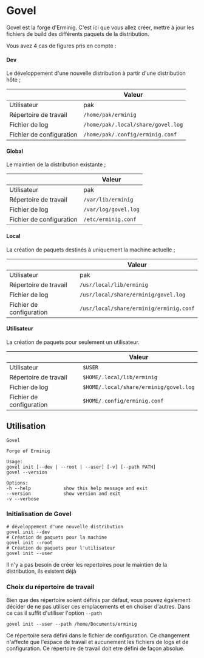 # Govel

[//]: <> (TODO Parler de la création de l'utilisateur pak)

Govel est la forge d'Erminig. C'est ici que vous allez créer, mettre à jour les fichiers de build des différents paquets de la distribution.

Vous avez 4 cas de figures pris en compte :

#### Dev

Le développement d'une nouvelle distribution à partir d'une distribution hôte ;

|                          | Valeur                             |
|--------------------------|------------------------------------|
| Utilisateur              | pak                                |
| Répertoire de travail    | `/home/pak/erminig`                |
| Fichier de log           | `/home/pak/.local/share/govel.log` |
| Fichier de configuration | `/home/pak/.config/erminig.conf`   |

#### Global

Le maintien de la distribution existante ;

|                          | Valeur                             |
|--------------------------|------------------------------------|
| Utilisateur              | pak                                |
| Répertoire de travail    | `/var/lib/erminig`                 |
| Fichier de log           | `/var/log/govel.log`               |
| Fichier de configuration | `/etc/erminig.conf`                |

#### Local

La création de paquets destinés à uniquement la machine actuelle ;

|                          | Valeur                                 |
|--------------------------|----------------------------------------|
| Utilisateur              | pak                                    |
| Répertoire de travail    | `/usr/local/lib/erminig`               |
| Fichier de log           | `/usr/local/share/erminig/govel.log`   |
| Fichier de configuration | `/usr/local/share/erminig/erminig.conf`|

#### Utilisateur

La création de paquets pour seulement un utilisateur.

|                          | Valeur                                   |
|--------------------------|------------------------------------------|
| Utilisateur              | `$USER`                                  |
| Répertoire de travail    | `$HOME/.local/lib/erminig`               |
| Fichier de log           | `$HOME/.local/share/erminig/govel.log`   |
| Fichier de configuration | `$HOME/.config/erminig.conf`             |

## Utilisation

```text
Govel

Forge of Erminig

Usage:
govel init [--dev | --root | --user] [-v] [--path PATH]
govel --version

Options:
-h --help            show this help message and exit
--version            show version and exit
-v --verbose
```

### Initialisation de Govel

```
# développement d'une nouvelle distribution
govel init --dev
# Création de paquets pour la machine
govel init --root
# Création de paquets pour l'utilisateur
govel init --user
```
Il n'y a pas besoin de créer les repertoires pour le maintien de la distribution, ils existent déjà

### Choix du répertoire de travail

Bien que des répertoire soient définis par défaut, vous pouvez également décider de ne pas utiliser ces emplacements et en choiser d'autres.
Dans ce cas il suffit d'utiliser l'option `--path`

```
govel init --user --path /home/Documents/erminig
```

Ce répertoire sera défini dans le fichier de configuration. Ce changement n'affecte que l'espace de travail et aucunement les fichiers de logs et de configuration.
Ce répertoire de travail doit etre défini de façon absolue.
